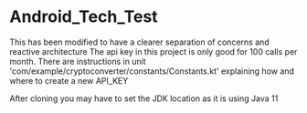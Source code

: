 # Android_Tech_Test

This has been modified to have a clearer separation of concerns and reactive architecture
The api key in this project is only good for 100 calls per month. There are instructions in unit 'com/example/cryptoconverter/constants/Constants.kt' explaining how and where to create a new API_KEY

After cloning you may have to set the JDK location as it is using Java 11
